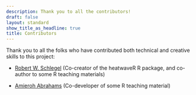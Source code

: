 ```yaml
---
description: Thank you to all the contributors!
draft: false
layout: standard
show_title_as_headline: true
title: Contributors
---
```


Thank you to all the folks who have contributed both technical and creative skills to this project:

+ [Robert W. Schlegel](https://theoceancode.netlify.app/) (Co-creator of the heatwaveR R package, and co-author to some R teaching materials)

+ [Amieroh Abrahams](https://amierohscode.netlify.app/) (Co-developer of some R teaching material)

